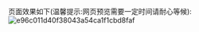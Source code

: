 页面效果如下(温馨提示:网页预览需要一定时间请耐心等候):
![e96c011d40f38043a54ca1f1cbd8faf](https://github.com/user-attachments/assets/fc9dac1d-26d2-4114-86a0-5313e074a0f3)
